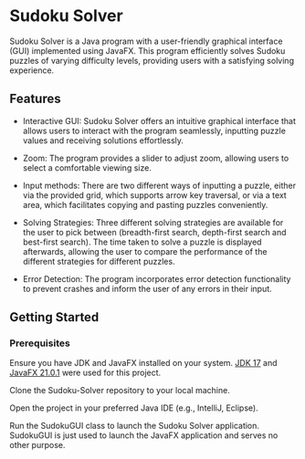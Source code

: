 # Sudoku Solver
Sudoku Solver is a Java program with a user-friendly graphical interface (GUI) implemented using JavaFX. This program efficiently solves Sudoku puzzles of varying difficulty levels, providing users with a satisfying solving experience.

## Features
* Interactive GUI: Sudoku Solver offers an intuitive graphical interface that allows users to interact with the program seamlessly, inputting puzzle values and receiving solutions effortlessly.

* Zoom: The program provides a slider to adjust zoom, allowing users to select a comfortable viewing size.

* Input methods: There are two different ways of inputting a puzzle, either via the provided grid, which supports arrow key traversal, or via a text area, which facilitates copying and pasting puzzles conveniently.

* Solving Strategies: Three different solving strategies are available for the user to pick between (breadth-first search, depth-first search and best-first search). The time taken to solve a puzzle is displayed afterwards, allowing the user to compare the performance of the different strategies for different puzzles.

* Error Detection: The program incorporates error detection functionality to prevent crashes and inform the user of any errors in their input.

## Getting Started

### Prerequisites
Ensure you have JDK and JavaFX installed on your system. [JDK 17](https://www.oracle.com/java/technologies/downloads/#java17) and [JavaFX 21.0.1](https://gluonhq.com/products/javafx/) were used for this project.

Clone the Sudoku-Solver repository to your local machine.

Open the project in your preferred Java IDE (e.g., IntelliJ, Eclipse).

Run the SudokuGUI class to launch the Sudoku Solver application. SudokuGUI is just used to launch the JavaFX application and serves no other purpose.
